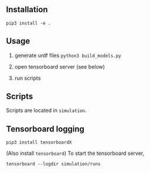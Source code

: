 ## Installation
`pip3 install -e .`

## Usage
1. generate urdf files `python3 build_models.py`
    
2. open tensorboard server (see below)

3. run scripts

## Scripts
Scripts are located in `simulation`.
    
## Tensorboard logging
`pip3 install tensorboardX`

(Also install `tensorboard`) To start the tensorboard server, 

`tensorboard --logdir simulation/runs`